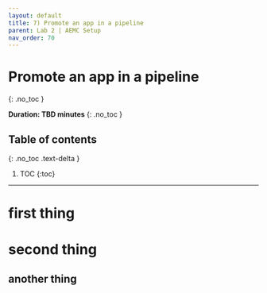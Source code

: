 ```yaml
---
layout: default
title: 7) Promote an app in a pipeline
parent: Lab 2 | AEMC Setup
nav_order: 70
---
```


# Promote an app in a pipeline
{: .no_toc }

**Duration: TBD minutes**
{: .no_toc }

## Table of contents
{: .no_toc .text-delta }

1. TOC
{:toc}

---

# first thing

# second thing

## another thing